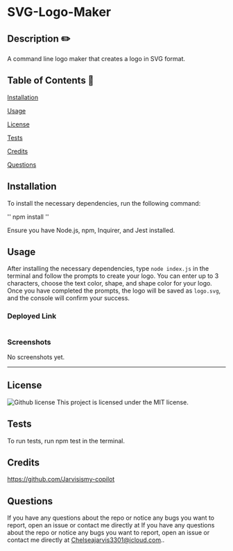 # SVG-Logo-Maker

  ## Description  ✏️
  
 A command line logo maker that creates a logo in SVG format.
  
  ## Table of Contents 📖
  
  [Installation](#installation)

  [Usage](#usage)

  [License](#license)

  [Tests](#tests) 

  [Credits](#credits)

  [Questions](#questions)
  
  ## Installation 

To install the necessary dependencies, run the following command:

''
npm install
''

Ensure you have Node.js, npm, Inquirer, and Jest installed.

  
  ## Usage 

  After installing the necessary dependencies, type `node index.js` in the terminal and follow the prompts to create your logo. You can enter up to 3 characters, choose the text color, shape, and shape color for your logo. Once you have completed the prompts, the logo will be saved as `logo.svg`, and the console will confirm your success.

  ### Deployed Link
  #

### Screenshots

No screenshots yet.

______________________________________________________________________________

## License

   ![Github license](https://img.shields.io/badge/license-MIT-blue.svg)
  This project is licensed under the MIT license.
  
## Tests 

To run tests, run npm test in the terminal.
  

## Credits 

https://github.com/Jarvisismy-copilot

 ## Questions 
  
 If you have any questions about the repo or notice any bugs you want to report, open an issue or contact me directly at If you have any questions about the repo or notice any bugs you want to report, open an issue or contact me directly at Chelseajarvis3301@icloud.com.. 
  
  